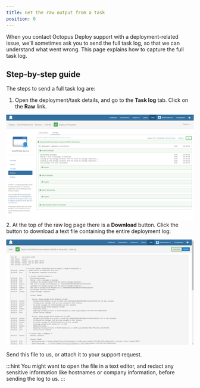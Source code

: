 ```yaml
---
title: Get the raw output from a task
position: 0
---
```



When you contact Octopus Deploy support with a deployment-related issue, we'll sometimes ask you to send the full task log, so that we can understand what went wrong. This page explains how to capture the full task log.

## Step-by-step guide


The steps to send a full task log are:

1. Open the deployment/task details, and go to the **Task log** tab. Click on the **Raw** link.

![](/docs/images/3048147/3278094.png "width=500")
2. At the top of the raw log page there is a **Download** button. Click the button to download a text file containing the entire deployment log:

![](/docs/images/3048147/3278093.png "width=500")



Send this file to us, or attach it to your support request.

:::hint
You might want to open the file in a text editor, and redact any sensitive information like hostnames or company information, before sending the log to us.
:::

